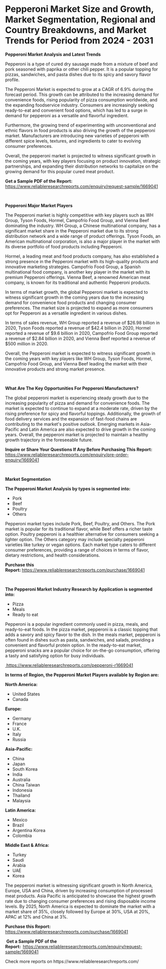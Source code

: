 <p><h1>Pepperoni Market Size and Growth, Market Segmentation, Regional and Country Breakdowns, and Market Trends for Period from 2024 -  2031</h1></p><p><strong>Pepperoni Market Analysis and Latest Trends</strong></p>
<p><p>Pepperoni is a type of cured dry sausage made from a mixture of beef and pork seasoned with paprika or other chili pepper. It is a popular topping for pizzas, sandwiches, and pasta dishes due to its spicy and savory flavor profile.</p><p>The Pepperoni Market is expected to grow at a CAGR of 6.9% during the forecast period. This growth can be attributed to the increasing demand for convenience foods, rising popularity of pizza consumption worldwide, and the expanding foodservice industry. Consumers are increasingly seeking ready-to-eat and convenient food options, which has led to a surge in demand for pepperoni as a versatile and flavorful ingredient.</p><p>Furthermore, the growing trend of experimenting with unconventional and ethnic flavors in food products is also driving the growth of the pepperoni market. Manufacturers are introducing new varieties of pepperoni with different spice levels, textures, and ingredients to cater to evolving consumer preferences.</p><p>Overall, the pepperoni market is projected to witness significant growth in the coming years, with key players focusing on product innovation, strategic partnerships, and expanding their distribution networks to capitalize on the growing demand for this popular cured meat product.</p></p>
<p><strong>Get a Sample PDF of the Report:&nbsp;</strong> <a href="https://www.reliableresearchreports.com/enquiry/request-sample/1669041">https://www.reliableresearchreports.com/enquiry/request-sample/1669041</a></p>
<p>&nbsp;</p>
<p><strong>Pepperoni Major Market Players</strong></p>
<p><p>The Pepperoni market is highly competitive with key players such as WH Group, Tyson Foods, Hormel, Campofrío Food Group, and Vienna Beef dominating the industry. WH Group, a Chinese multinational company, has a significant market share in the Pepperoni market due to its strong distribution network and a wide range of product offerings. Tyson Foods, an American multinational corporation, is also a major player in the market with its diverse portfolio of food products including Pepperoni.</p><p>Hormel, a leading meat and food products company, has also established a strong presence in the Pepperoni market with its high-quality products and innovative marketing strategies. Campofrío Food Group, a Spanish multinational food company, is another key player in the market with its premium Pepperoni offerings. Vienna Beef, a renowned American meat company, is known for its traditional and authentic Pepperoni products.</p><p>In terms of market growth, the global Pepperoni market is expected to witness significant growth in the coming years due to the increasing demand for convenience food products and changing consumer preferences. The market size is projected to expand as more consumers opt for Pepperoni as a versatile ingredient in various dishes.</p><p>In terms of sales revenue, WH Group reported a revenue of $26.98 billion in 2020, Tyson Foods reported a revenue of $42.4 billion in 2020, Hormel reported a revenue of $9.6 billion in 2020, Campofrío Food Group reported a revenue of $2.84 billion in 2020, and Vienna Beef reported a revenue of $500 million in 2020.</p><p>Overall, the Pepperoni market is expected to witness significant growth in the coming years with key players like WH Group, Tyson Foods, Hormel, Campofrío Food Group, and Vienna Beef leading the market with their innovative products and strong market presence.</p></p>
<p>&nbsp;</p>
<p><strong>What Are The Key Opportunities For Pepperoni Manufacturers?</strong></p>
<p><p>The global pepperoni market is experiencing steady growth due to the increasing popularity of pizza and demand for convenience foods. The market is expected to continue to expand at a moderate rate, driven by the rising preference for spicy and flavorful toppings. Additionally, the growth of food delivery services and the expansion of fast-food chains are contributing to the market's positive outlook. Emerging markets in Asia-Pacific and Latin America are also expected to drive growth in the coming years. Overall, the pepperoni market is projected to maintain a healthy growth trajectory in the foreseeable future.</p></p>
<p><strong>Inquire or Share Your Questions If Any Before Purchasing This Report:</strong> <a href="https://www.reliableresearchreports.com/enquiry/pre-order-enquiry/1669041">https://www.reliableresearchreports.com/enquiry/pre-order-enquiry/1669041</a></p>
<p>&nbsp;</p>
<p><strong>Market Segmentation</strong></p>
<p><strong>The Pepperoni Market Analysis by types is segmented into:</strong></p>
<p><ul><li>Pork</li><li>Beef</li><li>Poultry</li><li>Others</li></ul></p>
<p><p>Pepperoni market types include Pork, Beef, Poultry, and Others. The Pork market is popular for its traditional flavor, while Beef offers a richer taste option. Poultry pepperoni is a healthier alternative for consumers seeking a lighter option. The Others category may include specialty pepperoni varieties like turkey or vegan options. Each market type caters to different consumer preferences, providing a range of choices in terms of flavor, dietary restrictions, and health considerations.</p></p>
<p><strong>Purchase this Report:&nbsp;</strong><a href="https://www.reliableresearchreports.com/purchase/1669041">https://www.reliableresearchreports.com/purchase/1669041</a></p>
<p>&nbsp;</p>
<p><strong>The Pepperoni Market Industry Research by Application is segmented into:</strong></p>
<p><ul><li>Pizza</li><li>Meals</li><li>Ready to eat</li></ul></p>
<p><p>Pepperoni is a popular ingredient commonly used in pizza, meals, and ready-to-eat foods. In the pizza market, pepperoni is a classic topping that adds a savory and spicy flavor to the dish. In the meals market, pepperoni is often found in dishes such as pasta, sandwiches, and salads, providing a convenient and flavorful protein option. In the ready-to-eat market, pepperoni snacks are a popular choice for on-the-go consumption, offering a tasty and satisfying option for busy individuals.</p></p>
<p><a href="https://www.reliableresearchreports.com/pepperoni-r1669041">&nbsp;https://www.reliableresearchreports.com/pepperoni-r1669041</a></p>
<p><strong>In terms of Region, the Pepperoni Market Players available by Region are:</strong></p>
<p>
    <p> <strong> North America: </strong>
        <ul>
            <li>United States</li>
            <li>Canada</li>
        </ul>
        </p> 
    <p> <strong> Europe: </strong>
        <ul>
            <li>Germany</li>
            <li>France</li>
            <li>U.K.</li>
            <li>Italy</li>
            <li>Russia</li>
        </ul>
        </p> 
    <p> <strong> Asia-Pacific: </strong>
        <ul>
            <li>China</li>
            <li>Japan</li>
            <li>South Korea</li>
            <li>India</li>
            <li>Australia</li>
            <li>China Taiwan</li>
            <li>Indonesia</li>
            <li>Thailand</li>
            <li>Malaysia</li>
        </ul>
        </p> 
    <p> <strong> Latin America: </strong>
        <ul>
            <li>Mexico</li>
            <li>Brazil</li>
            <li>Argentina Korea</li>
            <li>Colombia</li>
        </ul>
        </p> 
    <p> <strong> Middle East & Africa: </strong>
        <ul>
            <li>Turkey</li>
            <li>Saudi</li>
            <li>Arabia</li>
            <li>UAE</li>
            <li>Korea</li>
        </ul>
    </p>
    </p>
<p><p>The pepperoni market is witnessing significant growth in North America, Europe, USA and China, driven by increasing consumption of processed meat products. Asia Pacific is anticipated to showcase the highest growth rate due to changing consumer preferences and rising disposable income levels. By 2025, North America is expected to dominate the market with a market share of 35%, closely followed by Europe at 30%, USA at 20%, APAC at 12% and China at 3%.</p></p>
<p><strong>Purchase this Report: </strong><a href="https://www.reliableresearchreports.com/purchase/1669041">https://www.reliableresearchreports.com/purchase/1669041</a></p>
<p>&nbsp;<strong>Get a Sample PDF of the Report:&nbsp;&nbsp;</strong><a href="https://www.reliableresearchreports.com/enquiry/request-sample/1669041">https://www.reliableresearchreports.com/enquiry/request-sample/1669041</a></p>
<p><strong></strong></p>
<p>Check more reports on https://www.reliableresearchreports.com/</p>